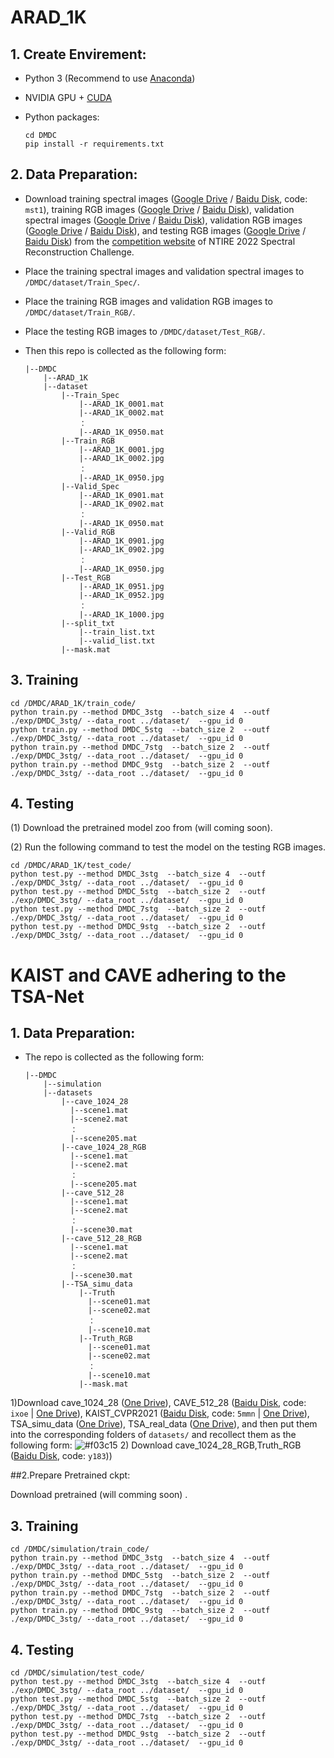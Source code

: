 # ARAD_1K
## 1. Create Envirement:

- Python 3 (Recommend to use [Anaconda](https://www.anaconda.com/download/#linux))

- NVIDIA GPU + [CUDA](https://developer.nvidia.com/cuda-downloads)

- Python packages:

  ```shell
  cd DMDC
  pip install -r requirements.txt
  ```
## 2. Data Preparation:

- Download training spectral images ([Google Drive](https://drive.google.com/file/d/1FQBfDd248dCKClR-BpX5V2drSbeyhKcq/view) / [Baidu Disk](https://pan.baidu.com/s/1NisQ6NjGvVhc0iOLH7OFvg), code: `mst1`), training RGB images ([Google Drive](https://drive.google.com/file/d/1A4GUXhVc5k5d_79gNvokEtVPG290qVkd/view) / [Baidu Disk](https://pan.baidu.com/s/1k7aSSL5MMipWYszlFaBLkA)),  validation spectral images ([Google Drive](https://drive.google.com/file/d/12QY8LHab3gzljZc3V6UyHgBee48wh9un/view) / [Baidu Disk](https://pan.baidu.com/s/1CIb5AqLWJxaGilTPtmWl0A)), validation RGB images ([Google Drive](https://drive.google.com/file/d/19vBR_8Il1qcaEZsK42aGfvg5lCuvLh1A/view) / [Baidu Disk](https://pan.baidu.com/s/1YakbXgBgnhNmYoxySmZaGw)), and testing RGB images ([Google Drive](https://drive.google.com/file/d/1A5309Gk7kNFI-ORyADueiPOCMQNTA7r5/view) / [Baidu Disk](https://pan.baidu.com/s/1RXHK64mUfK_GeeoLzqAmeQ)) from the [competition website](https://codalab.lisn.upsaclay.fr/competitions/721#participate-get_data) of NTIRE 2022 Spectral Reconstruction Challenge.

- Place the training spectral images and validation spectral images to `/DMDC/dataset/Train_Spec/`.

- Place the training RGB images and validation RGB images to `/DMDC/dataset/Train_RGB/`.

- Place the testing RGB images  to `/DMDC/dataset/Test_RGB/`.

- Then this repo is collected as the following form:

  ```shell
  |--DMDC
      |--ARAD_1K 
      |--dataset 
          |--Train_Spec
              |--ARAD_1K_0001.mat
              |--ARAD_1K_0002.mat
              ： 
              |--ARAD_1K_0950.mat
		  |--Train_RGB
              |--ARAD_1K_0001.jpg
              |--ARAD_1K_0002.jpg
              ： 
              |--ARAD_1K_0950.jpg
          |--Valid_Spec
              |--ARAD_1K_0901.mat
              |--ARAD_1K_0902.mat
              ： 
              |--ARAD_1K_0950.mat
		  |--Valid_RGB
              |--ARAD_1K_0901.jpg
              |--ARAD_1K_0902.jpg
              ： 
              |--ARAD_1K_0950.jpg
          |--Test_RGB
              |--ARAD_1K_0951.jpg
              |--ARAD_1K_0952.jpg
              ： 
              |--ARAD_1K_1000.jpg
          |--split_txt
              |--train_list.txt
              |--valid_list.txt
          |--mask.mat
  ```
  
## 3. Training
```shell
cd /DMDC/ARAD_1K/train_code/
python train.py --method DMDC_3stg  --batch_size 4  --outf ./exp/DMDC_3stg/ --data_root ../dataset/  --gpu_id 0
python train.py --method DMDC_5stg  --batch_size 2  --outf ./exp/DMDC_3stg/ --data_root ../dataset/  --gpu_id 0
python train.py --method DMDC_7stg  --batch_size 2  --outf ./exp/DMDC_3stg/ --data_root ../dataset/  --gpu_id 0
python train.py --method DMDC_9stg  --batch_size 2  --outf ./exp/DMDC_3stg/ --data_root ../dataset/  --gpu_id 0
```
## 4. Testing
(1)  Download the pretrained model zoo from (will coming soon). 

(2)  Run the following command to test the model on the testing RGB images. 
```shell
cd /DMDC/ARAD_1K/test_code/
python test.py --method DMDC_3stg  --batch_size 4  --outf ./exp/DMDC_3stg/ --data_root ../dataset/  --gpu_id 0
python test.py --method DMDC_5stg  --batch_size 2  --outf ./exp/DMDC_3stg/ --data_root ../dataset/  --gpu_id 0
python test.py --method DMDC_7stg  --batch_size 2  --outf ./exp/DMDC_3stg/ --data_root ../dataset/  --gpu_id 0
python test.py --method DMDC_9stg  --batch_size 2  --outf ./exp/DMDC_3stg/ --data_root ../dataset/  --gpu_id 0
```


# KAIST and CAVE adhering to the TSA-Net
## 1. Data Preparation:
- The repo is collected as the following form:

  ```shell
  |--DMDC
      |--simulation 
      |--datasets 
          |--cave_1024_28
            |--scene1.mat
            |--scene2.mat
            ：  
            |--scene205.mat
		  |--cave_1024_28_RGB
            |--scene1.mat
            |--scene2.mat
            ：  
            |--scene205.mat
          |--cave_512_28
            |--scene1.mat
            |--scene2.mat
            ：  
            |--scene30.mat
          |--cave_512_28_RGB
            |--scene1.mat
            |--scene2.mat
            ：  
            |--scene30.mat
		  |--TSA_simu_data
              |--Truth
                |--scene01.mat
                |--scene02.mat
                ： 
                |--scene10.mat
              |--Truth_RGB
                |--scene01.mat
                |--scene02.mat
                ： 
                |--scene10.mat
              |--mask.mat
  ```
1)Download cave_1024_28 ([One Drive](https://bupteducn-my.sharepoint.com/:f:/g/personal/mengziyi_bupt_edu_cn/EmNAsycFKNNNgHfV9Kib4osB7OD4OSu-Gu6Qnyy5PweG0A?e=5NrM6S)), CAVE_512_28 ([Baidu Disk](https://pan.baidu.com/s/1ue26weBAbn61a7hyT9CDkg), code: `ixoe` | [One Drive](https://mailstsinghuaeducn-my.sharepoint.com/:f:/g/personal/lin-j21_mails_tsinghua_edu_cn/EjhS1U_F7I1PjjjtjKNtUF8BJdsqZ6BSMag_grUfzsTABA?e=sOpwm4)), KAIST_CVPR2021 ([Baidu Disk](https://pan.baidu.com/s/1LfPqGe0R_tuQjCXC_fALZA), code: `5mmn` | [One Drive](https://mailstsinghuaeducn-my.sharepoint.com/:f:/g/personal/lin-j21_mails_tsinghua_edu_cn/EkA4B4GU8AdDu0ZkKXdewPwBd64adYGsMPB8PNCuYnpGlA?e=VFb3xP)), TSA_simu_data ([One Drive](https://1drv.ms/u/s!Au_cHqZBKiu2gYFDwE-7z1fzeWCRDA?e=ofvwrD)), TSA_real_data ([One Drive](https://1drv.ms/u/s!Au_cHqZBKiu2gYFTpCwLdTi_eSw6ww?e=uiEToT)), and then put them into the corresponding folders of `datasets/` and recollect them as the following form:
![#f03c15](https://placehold.it/15/f03c15/000000?text=+) 2) Download cave_1024_28_RGB,Truth_RGB ([Baidu Disk](https://pan.baidu.com/s/1GINXZM0nAe-EKlsXN0uqzA?pwd=y183), code: `y183`))

##2.Prepare Pretrained ckpt:

Download pretrained (will comming soon) .

## 3. Training
```shell
cd /DMDC/simulation/train_code/
python train.py --method DMDC_3stg  --batch_size 4  --outf ./exp/DMDC_3stg/ --data_root ../dataset/  --gpu_id 0
python train.py --method DMDC_5stg  --batch_size 2  --outf ./exp/DMDC_3stg/ --data_root ../dataset/  --gpu_id 0
python train.py --method DMDC_7stg  --batch_size 2  --outf ./exp/DMDC_3stg/ --data_root ../dataset/  --gpu_id 0
python train.py --method DMDC_9stg  --batch_size 2  --outf ./exp/DMDC_3stg/ --data_root ../dataset/  --gpu_id 0
```
## 4. Testing
```shell
cd /DMDC/simulation/test_code/
python test.py --method DMDC_3stg  --batch_size 4  --outf ./exp/DMDC_3stg/ --data_root ../dataset/  --gpu_id 0
python test.py --method DMDC_5stg  --batch_size 2  --outf ./exp/DMDC_3stg/ --data_root ../dataset/  --gpu_id 0
python test.py --method DMDC_7stg  --batch_size 2  --outf ./exp/DMDC_3stg/ --data_root ../dataset/  --gpu_id 0
python test.py --method DMDC_9stg  --batch_size 2  --outf ./exp/DMDC_3stg/ --data_root ../dataset/  --gpu_id 0
```
